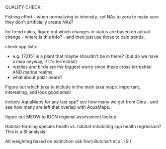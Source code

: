 QUALITY CHECK: 

Fishing effort - when normalizing to intensity, set NAs to zero to make sure they don't artificially create NAs?

for trend calcs, figure out which changes in status are based on actual change - where is this info? - and then just use those to calc trends.

check spp lists: 
* e.g. 172151 is a plant that maybe shouldn't be in there?  (but do we have a map anyway, if it's terrestrial)
* reptiles and birds are the biggest worry since these cross terrestrial AND marine realms
* what about polar bears?

Figure out which taxa to include in the main taxa maps: important, interesting, and look good small

include AquaMaps for any last spp?  see how many we get from Gina - and see how many are left that overlap with AquaMaps.

figure out MEOW to IUCN regional assessment lookup

Habitat-forming species health vs. habitat-inhabiting spp health regression?  This is a SI analysis.

Alt weighting based on extinction risk from Butchart et al. (SI)